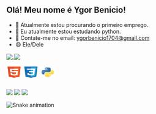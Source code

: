 ## Olá! Meu nome é Ygor Benicio!



- 🔭 Atualmente estou procurando o primeiro emprego.
- 🌱 Eu atualmente estou estudando python.
- 📧 Contate-me no email: ygorbenicio1704@gmail.com
- 😄 Ele/Dele

<a href="[https://github.com/YgorBenicio/github-readme-stats](https://github-readme-stats.vercel.app/api?username=YgorBenicio&show_icons=true&theme=dracula&include_all_commits=true&count_private=true)">
  <img height=200 align="center" src="https://github-readme-stats.vercel.app/api?username=YgorBenicio&show_icons=true&theme=dark"/>
</a>
<a href="https://github.com/YgorBenicio/convoychat">
  <img height=200 align="center" src="https://github-readme-stats.vercel.app/api/top-langs?username=YgorBenicio&layout=compact&langs_count=8&card_width=320&show_icons=true&theme=dark"/>
</a>

<div style="display: inline_block"><br>
 
  <img align="center" alt="Ygor-HTML" height="30" width="40" src="https://raw.githubusercontent.com/devicons/devicon/master/icons/html5/html5-original.svg">
  <img align="center" alt="Ygor-CSS" height="30" width="40" src="https://raw.githubusercontent.com/devicons/devicon/master/icons/css3/css3-original.svg">
  <img align="center" alt="Ygor-Python" height="30" width="40" src="https://raw.githubusercontent.com/devicons/devicon/master/icons/python/python-original.svg">
</div>
  
  ##
 
<div> 
 <a href="https://discord.gg/7gjpgxJh" target="_blank"><img src="https://img.shields.io/badge/Discord-7289DA?style=for-the-badge&logo=discord&logoColor=white" target="_blank"></a> 
  <a href = "mailto:ygorbenicio1704@gmail.com"><img src="https://img.shields.io/badge/-Gmail-%23333?style=for-the-badge&logo=gmail&logoColor=white" target="_blank"></a>
  <a href="(https://www.linkedin.com/in/ygor-benicio-2a182a2ba/)" target="_blank"><img src="https://img.shields.io/badge/-LinkedIn-%230077B5?style=for-the-badge&logo=linkedin&logoColor=white" target="_blank"></a> 
</div>

![Snake animation](https://github.com/rafaballerini/YgorBenicio/blob/output/github-contribution-grid-snake.svg)
